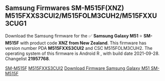 <h2>Samsung Firmwares SM-M515F(XNZ) M515FXXS3CUI2/M515FOLM3CUH2/M515FXXU3CUG1</h2>
Download the Samsung firmware for the ✅ <strong>Samsung Galaxy M51 </strong> ⭐ <strong>SM-M515F</strong> with product code <strong>XNZ</strong> <strong> from New Zealand</strong>. This firmware has version number PDA <strong>M515FXXS3CUI2</strong> and CSC M515FOLM3CUH2. The operating system of this firmware is Android R , with build date 2021-09-28. Changelist <strong>21957768</strong>.


[SM-M515F](https://samfirm.shop/samsung/model/SM-M515F)
[M515FXXS3CUI2](https://samfirm.shop/samsung/pda/M515FXXS3CUI2)
[Download Firmware Samsung Galaxy M51 SM-M515F](https://samfirm.shop/samsung/firmware/461623)
